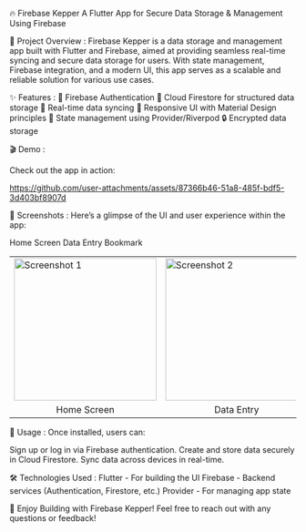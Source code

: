 🔥 Firebase Kepper
A Flutter App for Secure Data Storage & Management Using Firebase


🚀 Project Overview :
Firebase Kepper is a data storage and management app built with Flutter and Firebase, aimed at providing seamless real-time syncing and secure data storage for users. With state management, Firebase integration, and a modern UI, this app serves as a scalable and reliable solution for various use cases.

✨ Features :
🔐 Firebase Authentication
💾 Cloud Firestore for structured data storage
🚀 Real-time data syncing
📱 Responsive UI with Material Design principles
🔄 State management using Provider/Riverpod
🔒 Encrypted data storage

🎬 Demo :

Check out the app in action:

https://github.com/user-attachments/assets/87366b46-51a8-485f-bdf5-3d403bf8907d


📱 Screenshots :
Here’s a glimpse of the UI and user experience within the app:

Home Screen	  Data Entry	  Bookmark
<table>
  <tr>
    <td><img src="![WhatsApp Image 2024-09-27 at 11 23 23](https://github.com/user-attachments/assets/70fdbb94-a5f1-40c1-a995-a0f9c129a4cf)
" alt="Screenshot 1" width="250"/></td>
    <td><img src="![WhatsApp Image 2024-09-27 at 11 23 24 (1)](https://github.com/user-attachments/assets/5fb3183d-7e31-4bcc-8c1e-939b18d530bc)
" alt="Screenshot 2" width="250"/></td>
    <td><img src="![WhatsApp Image 2024-09-27 at 11 23 24](https://github.com/user-attachments/assets/a885a5cc-baf5-44ca-87ba-465d5aa425a3)
" alt="Screenshot 3" width="250"/></td>
  </tr>
  <tr>
    <td align="center">Home Screen</td>
    <td align="center">Data Entry</td>
    <td align="center">Sync with Firebase</td>
  </tr>
</table>

🎯 Usage :
Once installed, users can:

Sign up or log in via Firebase authentication.
Create and store data securely in Cloud Firestore.
Sync data across devices in real-time.

🛠️ Technologies Used :
Flutter - For building the UI
Firebase - Backend services (Authentication, Firestore, etc.)
Provider - For managing app state

🎉 Enjoy Building with Firebase Kepper!
Feel free to reach out with any questions or feedback!


